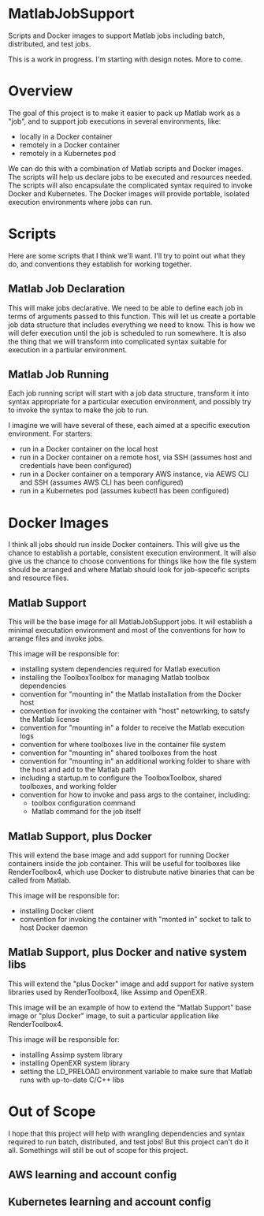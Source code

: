 # MatlabJobSupport
Scripts and Docker images to support Matlab jobs including batch, distributed, and test jobs.

This is a work in progress.  I'm starting with design notes.  More to come.

# Overview
The goal of this project is to make it easier to pack up Matlab work as a "job", and to support job executions in several environments, like:
 - locally in a Docker container
 - remotely in a Docker container
 - remotely in a Kubernetes pod
 
We can do this with a combination of Matlab scripts and Docker images.  The scripts will help us declare jobs to be executed and resources needed.  The scripts will also encapsulate the complicated syntax required to invoke Docker and Kubernetes.  The Docker images will provide portable, isolated execution environments where jobs can run.

# Scripts
Here are some scripts that I think we'll want.  I'll try to point out what they do, and conventions they establish for working together.

## Matlab Job Declaration
This will make jobs declarative.  We need to be able to define each job in terms of arguments passed to this function.  This will let us create a portable job data structure that includes everything we need to know.  This is how we will defer execution until the job is scheduled to run somewhere.  It is also the thing that we will transform into complicated syntax suitable for execution in a partiular environment.

## Matlab Job Running
Each job running script will start with a job data structure, transform it into syntax appropriate for a particular execution environment, and possibly try to invoke the syntax to make the job to run.

I imagine we will have several of these, each aimed at a specific execution environment.  For starters:
 - run in a Docker container on the local host
 - run in a Docker container on a remote host, via SSH (assumes host and credentials have been configured)
 - run in a Docker container on a temporary AWS instance, via AEWS CLI and SSH (assumes AWS CLI has been configured)
 - run in a Kubernetes pod (assumes kubectl has been configured)

# Docker Images
I think all jobs should run inside Docker containers.  This will give us the chance to establish a portable, consistent execution environment.  It will also give us the chance to choose conventions for things like how the file system should be arranged and where Matlab should look for job-specefic scripts and resource files.

## Matlab Support
This will be the base image for all MatlabJobSupport jobs.  It will establish a minimal executation environment and most of the conventions for how to arrange files and invoke jobs.

This image will be responsible for:
 - installing system dependencies required for Matlab execution
 - installing the ToolboxToolbox for managing Matlab toolbox dependencies
 - convention for "mounting in" the Matlab installation from the Docker host
 - convention for invoking the container with "host" netowrking, to satsfy the Matlab license
 - convention for "mounting in" a folder to receive the Matlab execution logs
 - convention for where toolboxes live in the container file system
 - convention for "mounting in" shared toolboxes from the host
 - convention for "mounting in" an additional working folder to share with the host and add to the Matlab path
 - including a startup.m to configure the ToolboxToolbox, shared toolboxes, and working folder
 - convention for how to invoke and pass args to the container, including:
   - toolbox configuration command
   - Matlab command for the job itself

## Matlab Support, plus Docker
This will extend the base image and add support for running Docker containers inside the job container.  This will be useful for toolboxes like RenderToolbox4, which use Docker to distrubute native binaries that can be called from Matlab.

This image will be responsible for:
 - installing Docker client
 - convention for invoking the container with "monted in" socket to talk to host Docker daemon

## Matlab Support, plus Docker and native system libs
This will extend the "plus Docker" image and add support for native system libraries used by RenderToolbox4, like Assimp and OpenEXR.

This image will be an example of how to extend the "Matlab Support" base image or "plus Docker" image, to suit a particular application like RenderToolbox4.

This image will be responsible for:
  - installing Assimp system library
  - installing OpenEXR system library
  - setting the LD_PRELOAD environment variable to make sure that Matlab runs with up-to-date C/C++ libs

# Out of Scope
I hope that this project will help with wrangling dependencies and syntax required to run batch, distributed, and test jobs!  But this project can't do it all.  Somethings will still be out of scope for this project.

## AWS learning and account config

## Kubernetes learning and account config
